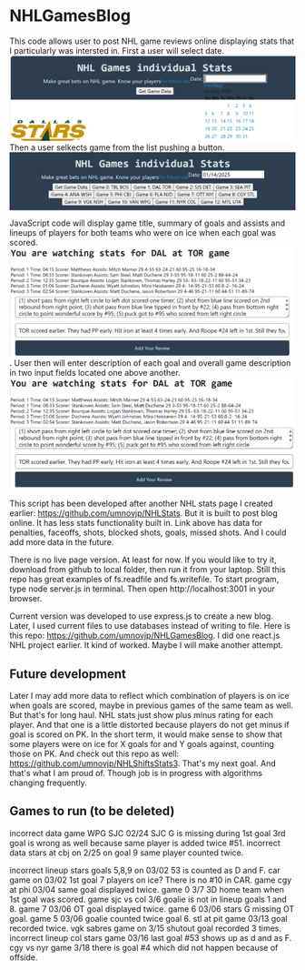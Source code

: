 # NHLGamesBlog
This code allows user to post NHL game reviews online displaying stats that I particularly was intersted in. First a user will select date. ![Alt text](./public/pages/image.png) Then a user selkects game from the list pushing a button. ![Alt text](./public/pages/image-1.png)JavaScript code will display game title, summary of goals and assists and lineups of players for both teams who were on ice when each goal was scored. ![Alt text](./public/pages/image-2.png). User then will enter description of each goal and overall game description in two input fields located one above another.![Alt text](./public/pages/image-3.png)

This script has been developed after another NHL stats page I created earlier: https://github.com/umnovjp/NHLStats. But it is built to post blog online. It has less stats functionality built in. Link above has data for penalties, faceoffs, shots, blocked shots, goals, missed shots. And I could add more data in the future.

There is no live page version. At least for now. If you would like to try it, download from github to local folder, then run it from your laptop. Still this repo has great examples of fs.readfile and fs.writefile. To start program, type node server.js in terminal. Then open http://localhost:3001 in your browser.

Current version was developed to use express.js to create a new blog. Later, I used current files to use databases instead of writing to file. Here is this repo: https://github.com/umnovjp/NHLGamesBlog. I did one react.js NHL project earlier. It kind of worked. Maybe I will make another attempt. 

## Future development
Later I may add more data to reflect which combination of players is on ice when goals are scored, maybe in previous games of the same team as well. But that's for long haul. NHL stats just show plus minus rating for each player. And that one is a little distorted because players do not get minus if goal is scored on PK. In the short term, it would make sense to show that some players were on ice for X goals for and Y goals against, counting those on PK. And check out this repo as well: https://github.com/umnovjp/NHLShiftsStats3. That's my next goal. And that's what I am proud of. Though job is in progress with algorithms changing frequently.  

## Games to run (to be deleted)
incorrect data game WPG SJC 02/24 SJC G is missing during 1st goal 3rd goal is wrong as well because same player is added twice #51. incorrect data stars at cbj on 2/25 on goal 9 same player counted twice. 

incorrect lineup stars goals 5,8,9 on 03/02 53 is counted as D and F. car game on 03/02 1st goal 7 players on ice? There is no #10 in CAR. game cgy at phi 03/04 same goal displayed twice. game 0 3/7 3D home team when 1st goal was scored. game sjc vs col 3/6 goalie is not in lineup goals 1 and 8. game 7 03/06 OT goal displayed twice. game 6 03/06 stars G missing OT goal. game 5 03/06 goalie counted twice goal 6. stl at pit game 03/13 goal recorded twice. vgk sabres game on 3/15 shutout goal recorded 3 times. incorrect lineup col stars game 03/16 last goal #53 shows up as d and as F. cgy vs nyr game 3/18 there is goal #4 which did not happen because of offside. 
